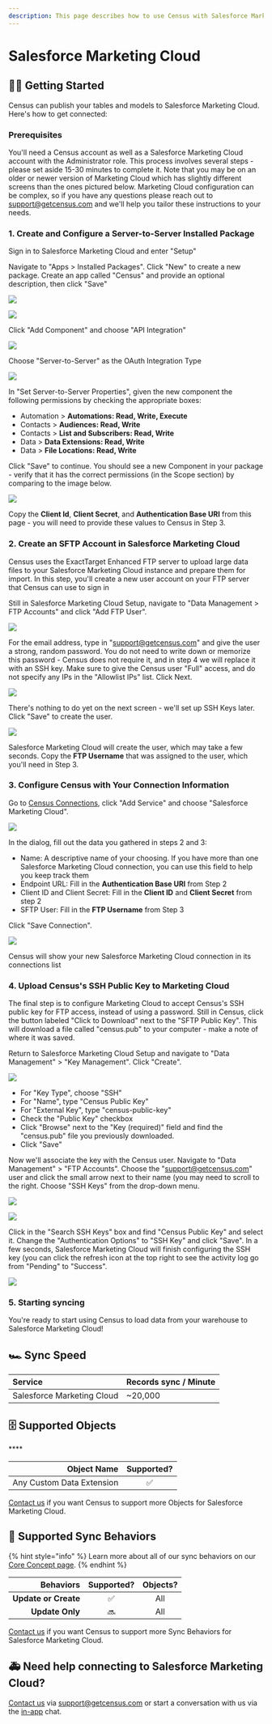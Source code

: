```yaml
---
description: This page describes how to use Census with Salesforce Marketing Cloud.
---
```


# Salesforce Marketing Cloud

## 🏃‍♀️ Getting Started

Census can publish your tables and models to Salesforce Marketing Cloud. Here's how to get connected:

### Prerequisites

You'll need a Census account as well as a Salesforce Marketing Cloud account with the Administrator role. This process involves several steps - please set aside 15-30 minutes to complete it. Note that you may be on an older or newer version of Marketing Cloud which has slightly different screens than the ones pictured below. Marketing Cloud configuration can be complex, so if you have any questions please reach out to [support@getcensus.com](mailto:mailto:support@getcensus.com) and we'll help you tailor these instructions to your needs.

### 1. Create and Configure a Server-to-Server Installed Package

Sign in to Salesforce Marketing Cloud and enter "Setup"

Navigate to "Apps &gt; Installed Packages". Click "New" to create a new package. Create an app called "Census" and provide an optional description, then click "Save"

![](../.gitbook/assets/sfmc_step1.png)

![](../.gitbook/assets/sfmc_step2.png)

Click "Add Component" and choose "API Integration"

![](../.gitbook/assets/sfmc_step3.png)

Choose "Server-to-Server" as the OAuth Integration Type

![](../.gitbook/assets/sfmc_step4.png)

In "Set Server-to-Server Properties", given the new component the following permissions by checking the appropriate boxes:

* Automation &gt; **Automations: Read, Write, Execute**
* Contacts &gt; **Audiences: Read, Write**
* Contacts &gt; **List and Subscribers: Read, Write**
* Data &gt; **Data Extensions: Read, Write**
* Data &gt; **File Locations: Read, Write**

Click "Save" to continue. You should see a new Component in your package - verify that it has the correct permissions \(in the Scope section\) by comparing to the image below.

![](../.gitbook/assets/sfmc_step5.png)

Copy the **Client Id**, **Client Secret**, and **Authentication Base URI** from this page - you will need to provide these values to Census in Step 3.

### 2. Create an SFTP Account in Salesforce Marketing Cloud

Census uses the ExactTarget Enhanced FTP server to upload large data files to your Salesforce Marketing Cloud instance and prepare them for import. In this step, you'll create a new user account on your FTP server that Census can use to sign in

Still in Salesforce Marketing Cloud Setup, navigate to "Data Management &gt; FTP Accounts" and click "Add FTP User".

![](../.gitbook/assets/sfmc_step6.png)

For the email address, type in "support@getcensus.com" and give the user a strong, random password. You do not need to write down or memorize this password - Census does not require it, and in step 4 we will replace it with an SSH key. Make sure to give the Census user "Full" access, and do not specify any IPs in the "Allowlist IPs" list. Click Next.

![](../.gitbook/assets/sfmc_step7.png)

There's nothing to do yet on the next screen - we'll set up SSH Keys later. Click "Save" to create the user.

![](../.gitbook/assets/sfmc_step8.png)

Salesforce Marketing Cloud will create the user, which may take a few seconds. Copy the **FTP Username** that was assigned to the user, which you'll need in Step 3.

### 3. Configure Census with Your Connection Information

Go to [Census Connections](https://app.getcensus.com/connections), click "Add Service" and choose "Salesforce Marketing Cloud".

![](../.gitbook/assets/sfmc_step9.png)

In the dialog, fill out the data you gathered in steps 2 and 3:

* Name: A descriptive name of your choosing. If you have more than one Salesforce Marketing Cloud connection, you can use this field to help you keep track them
* Endpoint URL: Fill in the **Authentication Base URI** from Step 2
* Client ID and Client Secret: Fill in the **Client ID** and **Client Secret** from step 2
* SFTP User: Fill in the **FTP Username** from Step 3

Click "Save Connection".

![](../.gitbook/assets/sfmc_step10.png)

Census will show your new Salesforce Marketing Cloud connection in its connections list

### 4. Upload Census's SSH Public Key to Marketing Cloud

The final step is to configure Marketing Cloud to accept Census's SSH public key for FTP access, instead of using a password. Still in Census, click the button labeled "Click to Download" next to the "SFTP Public Key". This will download a file called "census.pub" to your computer - make a note of where it was saved.

Return to Salesforce Marketing Cloud Setup and navigate to "Data Management" &gt; "Key Management". Click "Create".

![](../.gitbook/assets/sfmc_step11.png)

* For "Key Type", choose "SSH"
* For "Name", type "Census Public Key"
* For "External Key", type "census-public-key"
* Check the "Public Key" checkbox
* Click "Browse" next to the "Key \(required\)" field and find the "census.pub" file you previously downloaded.
* Click "Save"

Now we'll associate the key with the Census user. Navigate to "Data Management" &gt; "FTP Accounts". Choose the "support@getcensus.com" user and click the small arrow next to their name \(you may need to scroll to the right. Choose "SSH Keys" from the drop-down menu.

![](../.gitbook/assets/sfmc_step12.png)

![](../.gitbook/assets/sfmc_step13.png)

Click in the "Search SSH Keys" box and find "Census Public Key" and select it. Change the "Authentication Options" to "SSH Key" and click "Save". In a few seconds, Salesforce Marketing Cloud will finish configuring the SSH key \(you can click the refresh icon at the top right to see the activity log go from "Pending" to "Success".

![](../.gitbook/assets/sfmc_step14.png)

### 5. Starting syncing

You're ready to start using Census to load data from your warehouse to Salesforce Marketing Cloud!

## 🏎 Sync Speed

| **Service** | **Records sync / Minute** |
| :--- | :--- |
| Salesforce Marketing Cloud | ~20,000 |

## 🗄️ Supported Objects

\*\*\*\*

| **Object Name** | **Supported?** |
| ---: | :---: |
| Any Custom Data Extension | ✅ |

[Contact us](mailto:support@getcensus.com) if you want Census to support more Objects for Salesforce Marketing Cloud.

## 🔄 Supported Sync Behaviors

{% hint style="info" %}
Learn more about all of our sync behaviors on our [Core Concept page](../basics/core-concept.md#the-different-sync-behaviors).
{% endhint %}

| **Behaviors** | **Supported?** | **Objects?** |
| ---: | :---: | :---: |
| **Update or Create** | ✅ | All |
| **Update Only** | 🔜 | All |

[Contact us](mailto:support@getcensus.com) if you want Census to support more Sync Behaviors for Salesforce Marketing Cloud.

## 🚑 Need help connecting to Salesforce Marketing Cloud?

[Contact us](mailto:support@getcensus.com) via support@getcensus.com or start a conversation with us via the [in-app](https://app.getcensus.com) chat.

